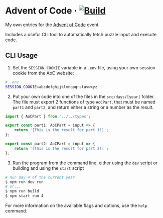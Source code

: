 # Advent of Code &middot; [![Build](https://github.com/ElCholoGamer/advent-of-code/actions/workflows/build.yml/badge.svg)](https://github.com/ElCholoGamer/advent-of-code/actions/workflows/build.yml)

My own entries for the [Advent of Code](https://adventofcode.com) event.

Includes a useful CLI tool to automatically fetch puzzle input and execute code.

## CLI Usage

1. Set the `SESSION_COOKIE` variable in a `.env` file, using your own session cookie from the AoC website:

```bash
# .env
SESSION_COOKIE=abcdefghijklmnopqrstuvwxyz
```

2. Put your own code into one of the files in the `src/days/[year]` folder. The file must export 2 functions of type `AoCPart`, that must be named `part1` and `part2`, and return either a string or a number as the result.

```typescript
import { AoCPart } from '../../types';

export const part1: AoCPart = input => {
	return '[This is the result for part 1!]';
};

export const part2: AoCPart = input => {
	return '[This is the result for part 2!]';
};
```

3. Run the program from the command line, either using the `dev` script or building and using the `start` script

```bash
# Run day 4 of the current year
$ npm run dev run
# or...
$ npm run build
$ npm start run 4
```

For more information on the available flags and options, use the `help` command.
